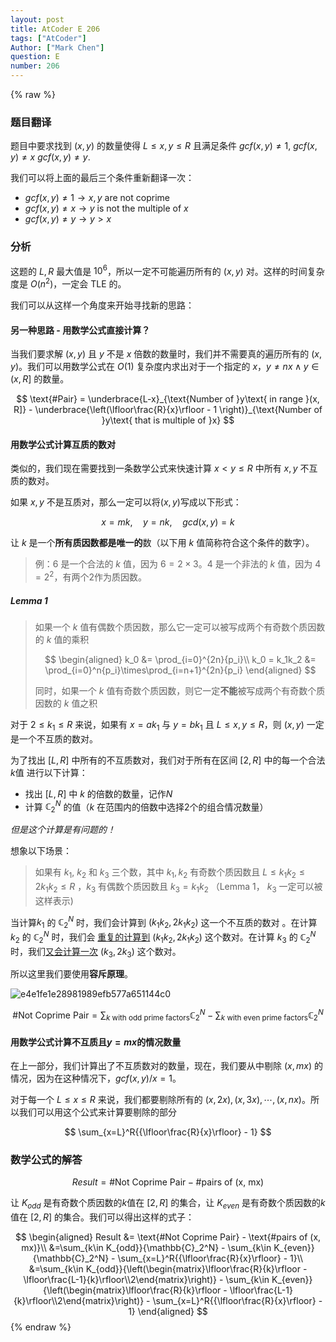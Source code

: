 ```yaml
---
layout: post
title: AtCoder E 206
tags: ["AtCoder"]
Author: ["Mark Chen"]
question: E
number: 206
---
```

{% raw %}
### 题目翻译

题目中要求找到 $(x, y)$ 的数量使得 $L\leq x, y\leq R$  且满足条件 $gcf(x, y) \neq 1$, $gcf(x, y) \neq x$ $gcf(x, y) \neq y$.

我们可以将上面的最后三个条件重新翻译一次：

* $gcf(x, y) \neq 1 \rightarrow x, y\text{ are not coprime}$
* $gcf(x, y) \neq x \rightarrow y \text{ is not the multiple of }x$
* $gcf(x, y)\neq y \rightarrow y > x$

### 分析

这题的 $L, R$ 最大值是 $10^6$，所以一定不可能遍历所有的 $(x, y)$ 对。这样的时间复杂度是 $O(n^2)$，一定会 TLE 的。

我们可以从这样一个角度来开始寻找新的思路：

#### 另一种思路 - 用数学公式直接计算？

当我们要求解 $(x, y)$ 且 $y$ 不是 $x$ 倍数的数量时，我们并不需要真的遍历所有的 $(x, y)$。我们可以用数学公式在 $O(1)$ 复杂度内求出对于一个指定的 $x$，$y\neq nx\;\wedge\;y\in(x, R]$ 的数量。

$$
\text{#Pair} = \underbrace{L-x}_{\text{Number of }y\text{ in range }(x, R]} - \underbrace{\left(\lfloor\frac{R}{x}\rfloor - 1 \right)}_{\text{Number of }y\text{ that is multiple of }x}
$$

#### 用数学公式计算互质的数对

类似的，我们现在需要找到一条数学公式来快速计算 $x\lt y\leq R$  中所有 $x, y$ 不互质的数对。

如果 $x, y$ 不是互质对，那么一定可以将$(x, y)$写成以下形式：

$$
x = mk,\quad y=nk, \quad gcd(x, y) = k
$$

让 $k$ 是一个**所有质因数都是唯一的**数（以下用 $k$ 值简称符合这个条件的数字）。

> 例：$6$ 是一个合法的 $k$ 值，因为 $6 = 2 \times 3$。$4$ 是一个非法的 $k$ 值，因为 $4 = 2^2$，有两个2作为质因数。

##### Lemma 1

> 如果一个 $k$ 值有偶数个质因数，那么它一定可以被写成两个有奇数个质因数的 $k$ 值的乘积
>
> $$
> \begin{aligned}
> k_0 &= \prod_{i=0}^{2n}{p_i}\\
> k_0 = k_1k_2 &= \prod_{i=0}^n{p_i}\times\prod_{i=n+1}^{2n}{p_i}
> \end{aligned}
> $$
>
> 同时，如果一个 $k$ 值有奇数个质因数，则它一定**不能**被写成两个有奇数个质因数的 $k$ 值之积

对于 $2\leq k_1\leq R$ 来说，如果有 $x = ak_1$ 与 $y=bk_1$ 且 $L\leq x, y\leq R$，则 $(x, y)$ 一定是一个不互质的数对。

为了找出 $[L, R]$ 中所有的不互质数对，我们对于所有在区间 $[2, R]$ 中的每一个合法 $k$值 进行以下计算：

* 找出 $[L, R]$ 中 $k$ 的倍数的数量，记作$N$
* 计算 $\mathbb{C}_2^N$ 的值（$k$ 在范围内的倍数中选择2个的组合情况数量）

*但是这个计算是有问题的！*

想象以下场景：

> 如果有 $k_1$, $k_2$ 和 $k_3$ 三个数，其中 $k_1, k_2$ 有奇数个质因数且 $L\leq k_1k_2\leq 2k_1k_2\leq R$ ，$k_3$ 有偶数个质因数且 $k_3 = k_1k_2$ （Lemma 1， $k_3$ 一定可以被这样表示)

当计算$k_1$ 的 $\mathbb{C}_2^N$ 时，我们会计算到 $(k_1k_2, 2k_1k_2)$ 这一个不互质的数对 。在计算 $k_2$ 的 $\mathbb{C}_2^N$ 时，我们会 <u>重复的计算到</u> $(k_1k_2, 2k_1k_2)$ 这个数对。在计算 $k_3$ 的 $\mathbb{C}_2^N$ 时，我们<u>又会计算一次</u> $(k_3, 2k_3)$ 这个数对。

所以这里我们要使用**容斥原理**。

![e4e1fe1e28981989efb577a651144c0](https://i.loli.net/2021/06/25/xgiTNznb3IfL7UW.jpg)

$$
\text{#Not Coprime Pair} = \sum_{k\text{ with odd prime factors}} {\mathbb{C}_2^N} - \sum_{k\text{ with even prime factors}} {\mathbb{C}_2^N}
$$

#### 用数学公式计算不互质且$y=mx$的情况数量

在上一部分，我们计算出了不互质数对的数量，现在，我们要从中剔除 $(x, mx)$ 的情况，因为在这种情况下，$gcf(x, y) / x = 1$。

对于每一个 $L\leq x\leq R$ 来说，我们都要剔除所有的 $(x, 2x), (x, 3x), \cdots, (x, nx)$。所以我们可以用这个公式来计算要剔除的部分

$$
\sum_{x=L}^R{{\lfloor\frac{R}{x}\rfloor} - 1}
$$

### 数学公式的解答

$$
Result = \text{#Not Coprime Pair} - \text{#pairs of (x, mx)}
$$

让 $K_{odd}$ 是有奇数个质因数的$k$值在 $[2, R]$ 的集合，让 $K_{even}$ 是有奇数个质因数的$k$值在 $[2, R]$ 的集合。我们可以得出这样的式子：

$$
\begin{aligned}
Result &= \text{#Not Coprime Pair} - \text{#pairs of (x, mx)}\\
&=\sum_{k\in K_{odd}}{\mathbb{C}_2^N} - \sum_{k\in K_{even}}{\mathbb{C}_2^N} - \sum_{x=L}^R{{\lfloor\frac{R}{x}\rfloor} - 1}\\
&=\sum_{k\in K_{odd}}{\left(\begin{matrix}\lfloor\frac{R}{k}\rfloor - \lfloor\frac{L-1}{k}\rfloor\\2\end{matrix}\right)} - \sum_{k\in K_{even}}{\left(\begin{matrix}\lfloor\frac{R}{k}\rfloor - \lfloor\frac{L-1}{k}\rfloor\\2\end{matrix}\right)} - \sum_{x=L}^R{{\lfloor\frac{R}{x}\rfloor} - 1}
\end{aligned}
$$
{% endraw %}

